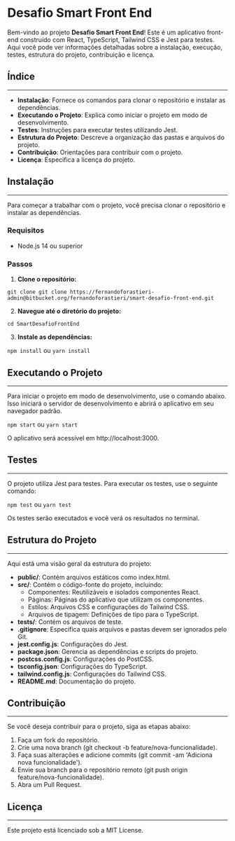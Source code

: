 # Desafio Smart Front End

Bem-vindo ao projeto **Desafio Smart Front End**! Este é um aplicativo front-end construído com React, TypeScript, Tailwind CSS e Jest para testes. Aqui você pode ver informações detalhadas sobre a instalação, execução, testes, estrutura do projeto, contribuição e licença.

## Índice
--------

* **Instalação**: Fornece os comandos para clonar o repositório e instalar as dependências.
* **Executando o Projeto**: Explica como iniciar o projeto em modo de desenvolvimento.
* **Testes**: Instruções para executar testes utilizando Jest.
* **Estrutura do Projeto**: Descreve a organização das pastas e arquivos do projeto.
* **Contribuição**: Orientações para contribuir com o projeto.
* **Licença**: Especifica a licença do projeto.

## Instalação
------------

Para começar a trabalhar com o projeto, você precisa clonar o repositório e instalar as dependências.

### Requisitos

* Node.js 14 ou superior

### Passos

1. **Clone o repositório:**

`git clone git clone https://fernandoforastieri-admin@bitbucket.org/fernandoforastieri/smart-desafio-front-end.git`

2. **Navegue até o diretório do projeto:**

`cd SmartDesafioFrontEnd`

3. **Instale as dependências:**

`npm install`
ou
`yarn install`

## Executando o Projeto
------------

Para iniciar o projeto em modo de desenvolvimento, use o comando abaixo. Isso iniciará o servidor de desenvolvimento e abrirá o aplicativo em seu navegador padrão.

`npm start`
ou
`yarn start`

O aplicativo será acessível em http://localhost:3000.

## Testes
------------

O projeto utiliza Jest para testes. Para executar os testes, use o seguinte comando:

`npm test`
ou
`yarn test`

Os testes serão executados e você verá os resultados no terminal.

## Estrutura do Projeto
---------------------

Aqui está uma visão geral da estrutura do projeto:

* **public/**: Contém arquivos estáticos como index.html.
* **src/**: Contém o código-fonte do projeto, incluindo:
	+ Componentes: Reutilizáveis e isolados componentes React.
	+ Páginas: Páginas do aplicativo que utilizam os componentes.
	+ Estilos: Arquivos CSS e configurações do Tailwind CSS.
	+ Arquivos de tipagem: Definições de tipo para o TypeScript.
* **tests/**: Contém os arquivos de teste.
* **.gitignore**: Especifica quais arquivos e pastas devem ser ignorados pelo Git.
* **jest.config.js**: Configurações do Jest.
* **package.json**: Gerencia as dependências e scripts do projeto.
* **postcss.config.js**: Configurações do PostCSS.
* **tsconfig.json**: Configurações do TypeScript.
* **tailwind.config.js**: Configurações do Tailwind CSS.
* **README.md**: Documentação do projeto.

## Contribuição
-------------

Se você deseja contribuir para o projeto, siga as etapas abaixo:

1. Faça um fork do repositório.
2. Crie uma nova branch (git checkout -b feature/nova-funcionalidade).
3. Faça suas alterações e adicione commits (git commit -am 'Adiciona nova funcionalidade').
4. Envie sua branch para o repositório remoto (git push origin feature/nova-funcionalidade).
5. Abra um Pull Request.

## Licença
---------

Este projeto está licenciado sob a MIT License.